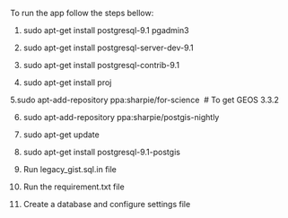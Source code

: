 To run the app follow the steps bellow:

1. sudo apt-get install postgresql-9.1 pgadmin3

2. sudo apt-get install postgresql-server-dev-9.1

3. sudo apt-get install postgresql-contrib-9.1

4. sudo apt-get install proj

5.sudo apt-add-repository ppa:sharpie/for-science  # To get GEOS 3.3.2 

6. sudo apt-add-repository ppa:sharpie/postgis-nightly

7. sudo apt-get update

8. sudo apt-get install postgresql-9.1-postgis

9. Run legacy_gist.sql.in file

10. Run the requirement.txt file

11. Create a database and configure settings file
